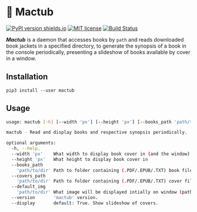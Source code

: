 # :green_book: Mactub

[![PyPI version shields.io](https://img.shields.io/pypi/v/0.0.1)](https://pypi.python.org/pypi/ansicolortags/)
[![MIT license](https://img.shields.io/github/license/yaqoah/Mactub)](https://lbesson.mit-license.org/)
[![Build Status](https://img.shields.io/travis/com/yaqoah/Mactub)](https://app.travis-ci.com/github/yaqoah/Mactub)

***Mactub*** is a daemon that accesses books by ```path``` 
and reads downloaded book jackets in a specified directory, 
to generate the synopsis of a book in the console periodically,
presenting a slideshow of books available by cover in a window.

## Installation

    pip3 install --user mactub

## Usage 

```bash
usage: mactub [-h] [--width 'px'] [--height 'px'] [--books_path 'path/to/dir'] [--covers_path 'path/to/dir'] [--default_img 'path/to/dir'] [--version]

mactub - Read and display books and respective synopsis periodically.

optional arguments: 
  -h, --help,
  --width 'px'    What width to display book cover in (and the window).
  --height 'px'   What height to display book cover in
  --books_path 
    'path/to/dir' Path to folder containing (.PDF/.EPUB/.TXT) book files.
  --covers_path 
    'path/to/dir' Path to folder containing (.PDF/.EPUB/.TXT) cover files.
  --default_img 
    'path/to/dir' What image will be displayed intially on window (path)
  --version       'mactub' version.
  --display       default: True. Show slideshow of covers.
    
```

